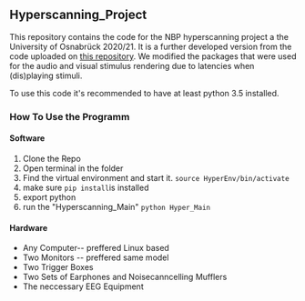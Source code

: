 ## Hyperscanning_Project

This repository contains the code for the NBP hyperscanning project a the University of Osnabrück 2020/21.
It is a further developed version from the code uploaded on [this repository](https://github.com/DiGyt/NBP_Hyperscanning). We modified the packages that were used for the audio and visual stimulus rendering due to latencies when (dis)playing stimuli.

To use this code it's recommended to have at least python 3.5 installed.

### How To Use the Programm ###

#### Software

1. Clone the Repo
2. Open terminal in the folder
3. Find the virtual environment and start it. `source HyperEnv/bin/activate`
4. make sure `pip install`is installed
5. export python
6. run the "Hyperscanning_Main" `python Hyper_Main`

#### Hardware

+ Any Computer-- preffered Linux based
+ Two Monitors -- preffered same model
+ Two Trigger Boxes
+ Two Sets of Earphones and Noisecanncelling Mufflers
+ The neccessary EEG Equipment
